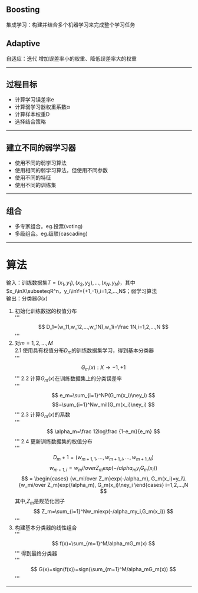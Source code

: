 
## Boosting  
集成学习：构建并结合多个机器学习来完成整个学习任务  
## Adaptive  
自适应：迭代 增加误差率小的权重、降低误差率大的权重  

***
## 过程目标  
* 计算学习误差率e
* 计算弱学习器权重系数α
* 计算样本权重D
* 选择结合策略
***
## 建立不同的弱学习器  
* 使用不同的弱学习算法
* 使用相同的弱学习算法，但使用不同参数
* 使用不同的特征
* 使用不同的训练集
***
## 组合  
* 多专家组合。eg.投票(voting)
* 多级组合。eg.级联(cascading)
***
# 算法
输入：训练数据集$T={(x_1,y_1),(x_2,y_2),...,(x_N,y_N)}$，其中$x_i\inX\subseteqR^n，y_i\inY={+1,-1},i=1,2,...,N$；弱学习算法  
输出：分类器$G(x)$
1. 初始化训练数据的权值分布  
'''
$$
D_1=(w_11,w_12,...,w_1N),w_1i=\frac 1N,i=1,2,...,N
$$
'''
2. 对$m=1,2,...,M$  
2.1 使用具有权值分布$D_m$的训练数据集学习，得到基本分类器  
'''
$$
G_m(x):X\to{-1,+1}
$$
'''
2.2 计算$G_m(x)$在训练数据集上的分类误差率  
'''
$$
e_m=\sum_{i=1}^NP(G_m(x_i)\ney_i)
$$
$$=\sum_{i=1}^Nw_miI(G_m(x_i)\ney_i)
$$
'''
2.3 计算$G_m(x)$的系数  
'''
$$
\alpha_m=\frac 12log\frac {1-e_m}{e_m}
$$
'''
2.4 更新训练数据集的权值分布  
'''
$$
D_m+1=(w_{m+1,1},...,w_{m+1,i},...,w_{m+1,N})
$$
$$
w_{m+1,i}={w_mi/over Z_m}exp(-/alpha_my_iG_m(x_i))
$$
$$
=
\begin{cases}
{w_mi/over Z_m}exp(-/alpha_m), G_m(x_i)=y_i\\
{w_mi/over Z_m}exp(/alpha_m), G_m(x_i)\ney_i
\end{cases}
i=1,2,...,N
$$
其中,$Z_m$是规范化因子
$$
Z_m=\sum_{i=1}^Nw_miexp(-/alpha_my_i,G_m(x_i))
$$
'''
3. 构建基本分类器的线性组合  
'''
$$
f(x)=\sum_{m=1}^M/alpha_mG_m(x)
$$
'''
得到最终分类器  
'''
$$
G(x)=sign(f(x))=sign(\sum_{m=1}^M/alpha_mG_m(x))
$$
'''
***
